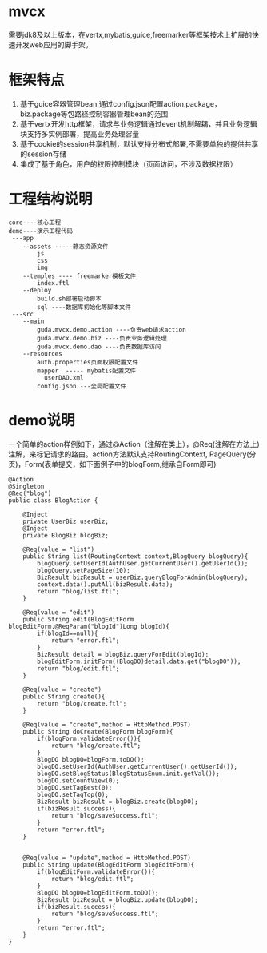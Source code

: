 # mvcx
需要jdk8及以上版本，在vertx,mybatis,guice,freemarker等框架技术上扩展的快速开发web应用的脚手架。
# 框架特点
 1. 基于guice容器管理bean.通过config.json配置action.package，biz.package等包路径控制容器管理bean的范围
 2. 基于vertx开发http框架，请求与业务逻辑通过event机制解耦，并且业务逻辑块支持多实例部署，提高业务处理容量
 3. 基于cookie的session共享机制，默认支持分布式部署,不需要单独的提供共享的session存储
 4. 集成了基于角色，用户的权限控制模块（页面访问，不涉及数据权限）

# 工程结构说明

```
core----核心工程
demo----演示工程代码
 ---app
    --assets -----静态资源文件
        js
        css
        img
    --temples ---- freemarker模板文件
        index.ftl
    --deploy
        build.sh部署启动脚本
        sql ----数据库初始化等脚本文件
 ---src
    --main
        guda.mvcx.demo.action ----负责web请求action
        guda.mvcx.demo.biz ----负责业务逻辑处理
        guda.mvcx.demo.dao ----负责数据库访问
    --resources
        auth.properties页面权限配置文件
        mapper  ----- mybatis配置文件
          userDAO.xml
        config.json ---全局配置文件
```

# demo说明
  一个简单的action样例如下，通过@Action（注解在类上），@Req(注解在方法上)注解，来标记请求的路由。action方法默认支持RoutingContext,
PageQuery(分页)，Form(表单提交，如下面例子中的blogForm,继承自Form即可)

```
@Action
@Singleton
@Req("blog")
public class BlogAction {

    @Inject
    private UserBiz userBiz;
    @Inject
    private BlogBiz blogBiz;

    @Req(value = "list")
    public String list(RoutingContext context,BlogQuery blogQuery){
        blogQuery.setUserId(AuthUser.getCurrentUser().getUserId());
        blogQuery.setPageSize(10);
        BizResult bizResult = userBiz.queryBlogForAdmin(blogQuery);
        context.data().putAll(bizResult.data);
        return "blog/list.ftl";
    }

    @Req(value = "edit")
    public String edit(BlogEditForm blogEditForm,@ReqParam("blogId")Long blogId){
        if(blogId==null){
            return "error.ftl";
        }
        BizResult detail = blogBiz.queryForEdit(blogId);
        blogEditForm.initForm((BlogDO)detail.data.get("blogDO"));
        return "blog/edit.ftl";
    }

    @Req(value = "create")
    public String create(){
        return "blog/create.ftl";
    }

    @Req(value = "create",method = HttpMethod.POST)
    public String doCreate(BlogForm blogForm){
        if(blogForm.validateError()){
            return "blog/create.ftl";
        }
        BlogDO blogDO=blogForm.toDO();
        blogDO.setUserId(AuthUser.getCurrentUser().getUserId());
        blogDO.setBlogStatus(BlogStatusEnum.init.getVal());
        blogDO.setCountView(0);
        blogDO.setTagBest(0);
        blogDO.setTagTop(0);
        BizResult bizResult = blogBiz.create(blogDO);
        if(bizResult.success){
            return "blog/saveSuccess.ftl";
        }
        return "error.ftl";
    }


    @Req(value = "update",method = HttpMethod.POST)
    public String update(BlogEditForm blogEditForm){
        if(blogEditForm.validateError()){
            return "blog/edit.ftl";
        }
        BlogDO blogDO=blogEditForm.toDO();
        BizResult bizResult = blogBiz.update(blogDO);
        if(bizResult.success){
            return "blog/saveSuccess.ftl";
        }
        return "error.ftl";
    }
}

```
   
          

